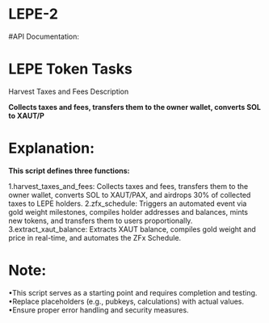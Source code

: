 # LEPE-2

#API Documentation:

# LEPE Token Tasks
Harvest Taxes and Fees
Description

**Collects taxes and fees, transfers them to the owner wallet, converts SOL to XAUT/P**


# Explanation:

**This script defines three functions:**

1.harvest_taxes_and_fees: Collects taxes and fees, transfers them to the owner wallet, converts SOL to XAUT/PAX, and airdrops 30% of collected taxes to LEPE holders.
2.zfx_schedule: Triggers an automated event via gold weight milestones, compiles holder addresses and balances, mints new tokens, and transfers them to users proportionally.
3.extract_xaut_balance: Extracts XAUT balance, compiles gold weight and price in real-time, and automates the ZFx Schedule.

# Note:

•This script serves as a starting point and requires completion and testing.
•Replace placeholders (e.g., pubkeys, calculations) with actual values.
•Ensure proper error handling and security measures.

